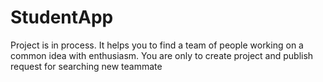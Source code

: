 # StudentApp
Project is in process. 
It helps you to find a team of people working on a common idea with enthusiasm. You are only to create project and publish request for searching new teammate
